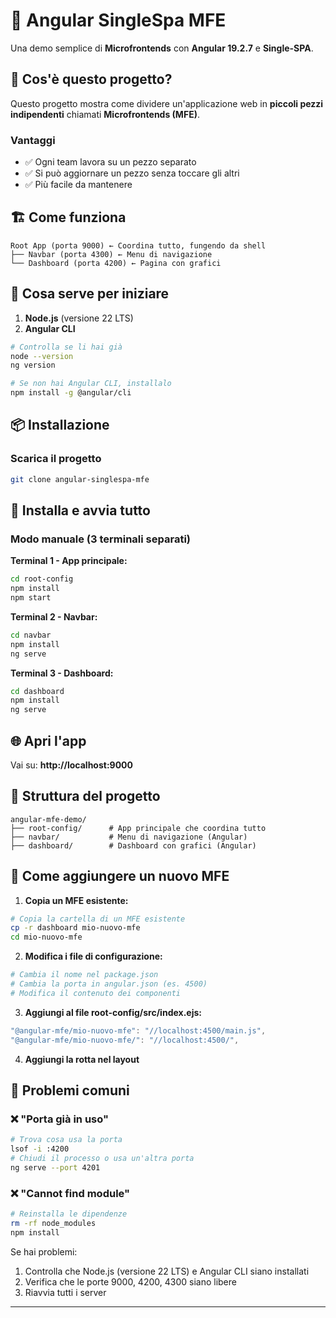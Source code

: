 # 🚀 Angular SingleSpa MFE

Una demo semplice di  **Microfrontends** con **Angular 19.2.7** e **Single-SPA**.

## 🎯 Cos'è questo progetto?

Questo progetto mostra come dividere un'applicazione web in **piccoli pezzi indipendenti** chiamati **Microfrontends (MFE)**.

### Vantaggi
- ✅ Ogni team lavora su un pezzo separato
- ✅ Si può aggiornare un pezzo senza toccare gli altri  
- ✅ Più facile da mantenere

## 🏗️ Come funziona

```
Root App (porta 9000) ← Coordina tutto, fungendo da shell
├── Navbar (porta 4300) ← Menu di navigazione
└── Dashboard (porta 4200) ← Pagina con grafici
```

## 🔧 Cosa serve per iniziare

1. **Node.js** (versione 22 LTS)
2. **Angular CLI**

```bash
# Controlla se li hai già
node --version
ng version

# Se non hai Angular CLI, installalo
npm install -g @angular/cli
```

## 📦 Installazione

### Scarica il progetto
```bash
git clone angular-singlespa-mfe
```

## 🚀 Installa e avvia tutto

### Modo manuale (3 terminali separati)

**Terminal 1 - App principale:**
```bash
cd root-config
npm install 
npm start
```

**Terminal 2 - Navbar:**
```bash
cd navbar
npm install 
ng serve
```

**Terminal 3 - Dashboard:**
```bash
cd dashboard
npm install
ng serve
```

## 🌐 Apri l'app

Vai su: **http://localhost:9000**

## 📁 Struttura del progetto

```
angular-mfe-demo/
├── root-config/      # App principale che coordina tutto
├── navbar/           # Menu di navigazione (Angular)
├── dashboard/        # Dashboard con grafici (Angular)
```

## 🔧 Come aggiungere un nuovo MFE

1. **Copia un MFE esistente:**
```bash
# Copia la cartella di un MFE esistente
cp -r dashboard mio-nuovo-mfe
cd mio-nuovo-mfe
```

2. **Modifica i file di configurazione:**
```bash
# Cambia il nome nel package.json
# Cambia la porta in angular.json (es. 4500)
# Modifica il contenuto dei componenti
```

3. **Aggiungi al file root-config/src/index.ejs:**
```javascript
"@angular-mfe/mio-nuovo-mfe": "//localhost:4500/main.js",
"@angular-mfe/mio-nuovo-mfe/": "//localhost:4500/",
```

4. **Aggiungi la rotta nel layout**

## 🐛 Problemi comuni

### ❌ "Porta già in uso"
```bash
# Trova cosa usa la porta
lsof -i :4200
# Chiudi il processo o usa un'altra porta
ng serve --port 4201
```

### ❌ "Cannot find module"
```bash
# Reinstalla le dipendenze
rm -rf node_modules
npm install
```

Se hai problemi:
1. Controlla che Node.js (versione 22 LTS) e Angular CLI siano installati
2. Verifica che le porte 9000, 4200, 4300 siano libere
3. Riavvia tutti i server

---
